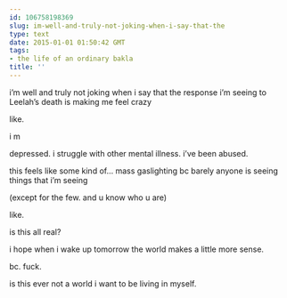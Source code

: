 ```yaml
---
id: 106758198369
slug: im-well-and-truly-not-joking-when-i-say-that-the
type: text
date: 2015-01-01 01:50:42 GMT
tags:
- the life of an ordinary bakla
title: ''
---
```

<p>i&#8217;m well and truly not joking when i say that the response i&#8217;m seeing to Leelah&#8217;s death is making me feel crazy</p>

<p>like.</p>

<p>i
m</p>

<p>depressed. i struggle with other mental illness. i&#8217;ve been abused.</p>

<p>this feels like some kind of&#8230; mass gaslighting bc barely anyone is seeing things that i&#8217;m seeing</p>

<p>(except for the few. and u know who u are)</p>

<p>like.</p>

<p>is this all real?</p>

<p>i hope when i wake up tomorrow the world makes a little more sense.</p>

<p>bc. fuck.</p>

<p>is this ever not a world i want to be living in myself.</p>